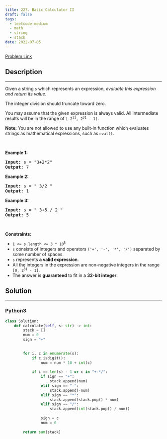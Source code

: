 ```yaml
---
title: 227. Basic Calculator II
draft: false
tags: 
  - leetcode-medium
  - math
  - string
  - stack
date: 2022-07-05
---
```


[Problem Link](https://leetcode.com/problems/basic-calculator-ii/)

## Description

---
<p>Given a string <code>s</code> which represents an expression, <em>evaluate this expression and return its value</em>.&nbsp;</p>

<p>The integer division should truncate toward zero.</p>

<p>You may assume that the given expression is always valid. All intermediate results will be in the range of <code>[-2<sup>31</sup>, 2<sup>31</sup> - 1]</code>.</p>

<p><strong>Note:</strong> You are not allowed to use any built-in function which evaluates strings as mathematical expressions, such as <code>eval()</code>.</p>

<p>&nbsp;</p>
<p><strong class="example">Example 1:</strong></p>
<pre><strong>Input:</strong> s = "3+2*2"
<strong>Output:</strong> 7
</pre><p><strong class="example">Example 2:</strong></p>
<pre><strong>Input:</strong> s = " 3/2 "
<strong>Output:</strong> 1
</pre><p><strong class="example">Example 3:</strong></p>
<pre><strong>Input:</strong> s = " 3+5 / 2 "
<strong>Output:</strong> 5
</pre>
<p>&nbsp;</p>
<p><strong>Constraints:</strong></p>

<ul>
	<li><code>1 &lt;= s.length &lt;= 3 * 10<sup>5</sup></code></li>
	<li><code>s</code> consists of integers and operators <code>(&#39;+&#39;, &#39;-&#39;, &#39;*&#39;, &#39;/&#39;)</code> separated by some number of spaces.</li>
	<li><code>s</code> represents <strong>a valid expression</strong>.</li>
	<li>All the integers in the expression are non-negative integers in the range <code>[0, 2<sup>31</sup> - 1]</code>.</li>
	<li>The answer is <strong>guaranteed</strong> to fit in a <strong>32-bit integer</strong>.</li>
</ul>


## Solution

---
### Python3
``` py title='basic-calculator-ii'
class Solution:
    def calculate(self, s: str) -> int:
        stack = []
        num = 0
        sign = "+"
        
        
        for i, c in enumerate(s):
            if c.isdigit():
                num = num * 10 + int(c)
            
            if i == len(s) - 1 or c in "+-*/":
                if sign == "+":
                    stack.append(num)
                elif sign == "-":
                    stack.append(-num)
                elif sign == "*":
                    stack.append(stack.pop() * num)
                elif sign == "/":
                    stack.append(int(stack.pop() / num))
                
                sign = c
                num = 0
        
        return sum(stack)
```

